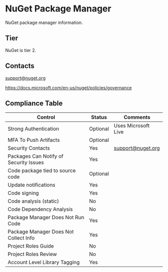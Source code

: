 # NuGet Package Manager

NuGet package manager information.

## Tier

NuGet is tier 2.

## Contacts

support@nuget.org

https://docs.microsoft.com/en-us/nuget/policies/governance


## Compliance Table

| Control | Status | Comments |
|---------|--------|--------|
| Strong Authentication | Optional | Uses Microsoft Live |
| MFA To Push Artifacts | Optional |  |
| Security Contacts | Yes | support@nuget.org |
| Packages Can Notify of Security Issues | Yes |  |
| Code package tied to source code | Optional |  |
| Update notifications | Yes |  |
| Code signing | Yes |  |
| Code analysis (static) | No |  |
| Code Dependency Analysis | No |  |
| Package Manager Does Not Run Code | Yes |  |
| Package Manager Does Not Collect Info | Yes |  |
| Project Roles Guide | No |  |
| Project Roles Review | No |  |
| Account Level Library Tagging | Yes |  |
